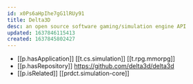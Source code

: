 ```yaml
---
id: x0Ps6aHpIhe7gG1lRUy91
title: Delta3D
desc: an open source software gaming/simulation engine API
updated: 1637846115413
created: 1637845802427
---
```



- [[p.hasApplication]] [[t.cs.simulation]] [[t.rpg.mmorpg]]
- [[p.hasRepository]] https://github.com/delta3d/delta3d
- [[p.isRelated]] [[prdct.simulation-core]]
